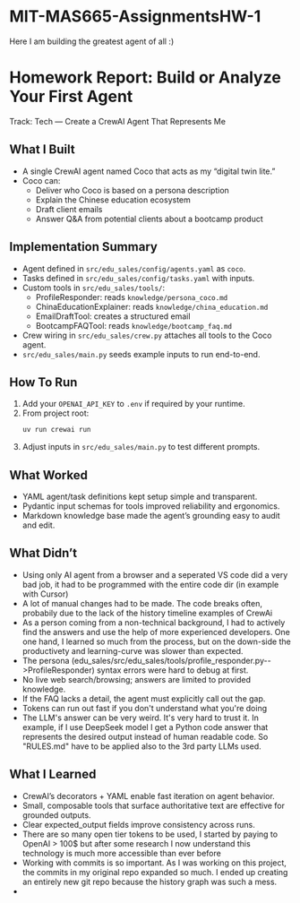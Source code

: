 # MIT-MAS665-AssignmentsHW-1
Here I am building the greatest agent of all :)


Homework Report: Build or Analyze Your First Agent
==================================================

Track: Tech — Create a CrewAI Agent That Represents Me

What I Built
------------
- A single CrewAI agent named Coco that acts as my “digital twin lite.”
- Coco can:
  - Deliver who Coco is based on a persona description
  - Explain the Chinese education ecosystem
  - Draft client emails
  - Answer Q&A from potential clients about a bootcamp product

Implementation Summary
----------------------
- Agent defined in `src/edu_sales/config/agents.yaml` as `coco`.
- Tasks defined in `src/edu_sales/config/tasks.yaml` with inputs.
- Custom tools in `src/edu_sales/tools/`:
  - ProfileResponder: reads `knowledge/persona_coco.md`
  - ChinaEducationExplainer: reads `knowledge/china_education.md`
  - EmailDraftTool: creates a structured email
  - BootcampFAQTool: reads `knowledge/bootcamp_faq.md`
- Crew wiring in `src/edu_sales/crew.py` attaches all tools to the Coco agent.
- `src/edu_sales/main.py` seeds example inputs to run end-to-end.

How To Run
----------
1) Add your `OPENAI_API_KEY` to `.env` if required by your runtime.
2) From project root:
   ```bash
   uv run crewai run
   ```
3) Adjust inputs in `src/edu_sales/main.py` to test different prompts.

What Worked
-----------
- YAML agent/task definitions kept setup simple and transparent.
- Pydantic input schemas for tools improved reliability and ergonomics.
- Markdown knowledge base made the agent’s grounding easy to audit and edit.

What Didn’t
-----------
- Using only AI agent from a browser and a seperated VS code did a very bad job, it had to be programmed with the entire code dir (in example with Cursor)
- A lot of manual changes had to be made. The code breaks often, probabily due to the lack of the history timeline examples of CrewAi
- As a person coming from a non-technical background, I had to actively find the answers and use the help of more experienced developers. One one hand, I learned so much from the process, but on the down-side the productivety and learning-curve was slower than expected.
- The persona (edu_sales/src/edu_sales/tools/profile_responder.py-->ProfileResponder) syntax errors were hard to debug at first.
- No live web search/browsing; answers are limited to provided knowledge.
- If the FAQ lacks a detail, the agent must explicitly call out the gap.
- Tokens can run out fast if you don't understand what you're doing
- The LLM's answer can be very weird. It's very hard to trust it. In example, if I use DeepSeek model I get a Python code answer that represents the desired output instead of human readable code. So "RULES.md" have to be applied also to the 3rd party LLMs used.

What I Learned
--------------
- CrewAI’s decorators + YAML enable fast iteration on agent behavior.
- Small, composable tools that surface authoritative text are effective for grounded outputs.
- Clear expected_output fields improve consistency across runs.
- There are so many open tier tokens to be used, I started by paying to OpenAI > 100$ but after some research I now understand this technology is much more accessible than ever before
- Working with commits is so important. As I was working on this project, the commits in my original repo expanded so much. I ended up creating an entirely new git repo because the history graph was such a mess.
- 

